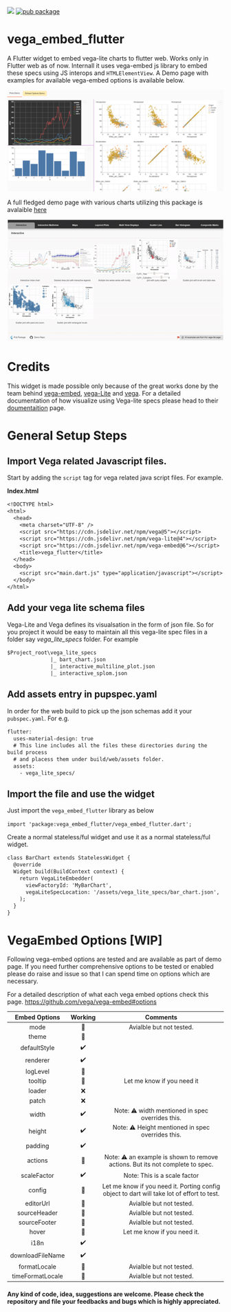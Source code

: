 ![](https://github.com/Abhilash-Chandran/vega_embed_flutter/workflows/build%20and%20test/badge.svg)
[![pub package](https://img.shields.io/pub/v/vega_embed_flutter.svg)](https://pub.dev/packages/vega_embed_flutter)

# vega_embed_flutter

A Flutter widget to embed vega-lite charts to flutter web. Works only in Flutter web as of now. Internall it uses vega-embed js library to embed these specs using JS interops and `HTMLElementView`. A Demo page with examples for available vega-embed options is available below.

[![A demo page](repo_example.png)](https://abhilash-chandran.github.io/vega_embed_flutter/)

A full fledged demo page with various charts utilizing this package is avalaible [here](https://abhilash-chandran.github.io/vega_embed_flutter_demo_page/#/)

[![Demo Page Gif](interactions.gif)](https://abhilash-chandran.github.io/vega_embed_flutter_demo_page/#/)

# Credits

This widget is made possible only because of the great works done by the team behind [vega-embed](https://github.com/vega/vega-embed), [vega-Lite](https://vega.github.io/vega-lite/) and [vega](https://vega.github.io/vega/). For a detailed documentation of how visualize using Vega-lite specs please head to their [doumentaition](https://vega.github.io/vega-lite/docs/) page.

# General Setup Steps

## Import Vega related Javascript files.

Start by adding the `script` tag for vega related java script files. For example.

**Index.html**

```
<!DOCTYPE html>
<html>
  <head>
    <meta charset="UTF-8" />
    <script src="https://cdn.jsdelivr.net/npm/vega@5"></script>
    <script src="https://cdn.jsdelivr.net/npm/vega-lite@4"></script>
    <script src="https://cdn.jsdelivr.net/npm/vega-embed@6"></script>
    <title>vega_flutter</title>
  </head>
  <body>
    <script src="main.dart.js" type="application/javascript"></script>
  </body>
</html>
```

## Add your vega lite schema files

Vega-Lite and Vega defines its visualsation in the form of json file. So for you project it would be easy to maintain all this vega-lite spec files in a folder say _vega_lite_specs_ folder. For example

```
$Project_root\vega_lite_specs
              |_ bart_chart.json
              |_ interactive_multiline_plot.json
              |_ interactive_splom.json
```

## Add assets entry in pupspec.yaml

In order for the web build to pick up the json schemas add it your `pubspec.yaml`. For e.g.

```
flutter:
  uses-material-design: true
  # This line includes all the files these directories during the build process
  # and placess them under build/web/assets folder.
  assets:
    - vega_lite_specs/
```

## Import the file and use the widget

Just import the `vega_embed_flutter` library as below

`import 'package:vega_embed_flutter/vega_embed_flutter.dart';`

Create a normal stateless/ful widget and use it as a normal stateless/ful widget.

```
class BarChart extends StatelessWidget {
  @override
  Widget build(BuildContext context) {
    return VegaLiteEmbedder(
      viewFactoryId: 'MyBarChart',
      vegaLiteSpecLocation: '/assets/vega_lite_specs/bar_chart.json',
    );
  }
}
```

# VegaEmbed Options [WIP]

Following vega-embed options are tested and are available as part of demo page. If you need further comprehensive options to be tested or enabled please do raise and issue so that I can spend time on options which are necessary.

For a detailed description of what each vega embed options check this page.
https://github.com/vega/vega-embed#options

|  Embed Options   |      Working       |                                          Comments                                          |
| :--------------: | :----------------: | :----------------------------------------------------------------------------------------: |
|       mode       |   :construction:   |                                  Avialble but not tested.                                  |
|      theme       |       :100:        |                                                                                            |
|   defaultStyle   | :heavy_check_mark: |                                                                                            |
|     renderer     | :heavy_check_mark: |                                                                                            |
|     logLevel     |   :construction:   |                                                                                            |
|     tooltip      |     :thinking:     |                                 Let me know if you need it                                 |
|      loader      |        :x:         |                                                                                            |
|      patch       |        :x:         |                                                                                            |
|      width       | :heavy_check_mark: |                  Note: :warning: width mentioned in spec overrides this.                   |
|      height      | :heavy_check_mark: |                  Note: :warning: Height mentioned in spec overrides this.                  |
|     padding      | :heavy_check_mark: |                                                                                            |
|     actions      |   :construction:   |    Note: :warning: an example is shown to remove actions. But its not complete to spec.    |
|   scaleFactor    | :heavy_check_mark: |                                Note: This is a scale factor                                |
|      config      |     :thinking:     | Let me know if you need it. Porting config object to dart will take lot of effort to test. |
|    editorUrl     |   :construction:   |                                  Avialble but not tested.                                  |
|   sourceHeader   |   :construction:   |                                  Avialble but not tested.                                  |
|   sourceFooter   |   :construction:   |                                  Avialble but not tested.                                  |
|      hover       |     :thinking:     |                                Let me know if you need it.                                 |
|       i18n       | :heavy_check_mark: |                                                                                            |
| downloadFileName | :heavy_check_mark: |                                                                                            |
|   formatLocale   |   :construction:   |                                  Avialble but not tested.                                  |
| timeFormatLocale |   :construction:   |                                  Avialble but not tested.                                  |

#### Any kind of code, idea, suggestions are welcome. Please check the repository and file your feedbacks and bugs which is highly appreciated.
